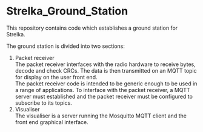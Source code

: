 # Strelka_Ground_Station
This repository contains code which establishes a ground station for Strelka.

The ground station is divided into two sections:
1. Packet receiver<br />
   The packet receiver interfaces with the radio hardware to receive bytes, decode and check CRCs. The data is then transmitted on an MQTT topic for display on the user front end.<br />
   The packet receiver code is intended to be generic enough to be used in a range of applications. To interface with the packet receiver, a MQTT server must established and the packet receiver must be configured to subscribe to its topics. 
3. Visualiser<br />
   The visualiser is a server running the Mosquitto MQTT client and the front end graphical interface. 
